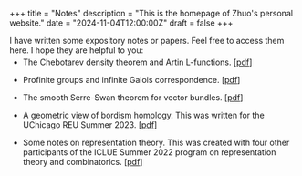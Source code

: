 +++
title = "Notes"
description = "This is the homepage of Zhuo's personal website."
date = "2024-11-04T12:00:00Z"
draft = false
+++

<div style="margin-bottom: -10px;">I have written some expository notes or papers. Feel free to access them here. I hope they are helpful to you:</div>

* The Chebotarev density theorem and Artin L-functions. [[pdf](/my-website/presentation.pdf)]

* Profinite groups and infinite Galois correspondence. [[pdf](/my-website/Profinite.pdf)]

* The smooth Serre-Swan theorem for vector bundles. [[pdf](/my-website/serre-swan.pdf)]

* A geometric view of bordism homology. This was written for the UChicago REU Summer 2023. [[pdf](https://math.uchicago.edu/~may/REU2023/REUPapers/Zhang,Zhuo.pdf)]

* Some notes on representation theory. This was created with four other participants of the ICLUE Summer 2022 program on representation theory and combinatorics. [[pdf](https://ayong.web.illinois.edu/ICLUEreptheory2022/index.html)]